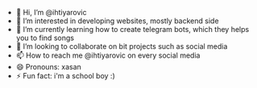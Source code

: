 - 👋 Hi, I’m @ihtiyarovic
- 👀 I’m interested in developing websites, mostly backend side
- 🌱 I’m currently learning how to create telegram bots, which they helps you to find songs
- 💞️ I’m looking to collaborate on bit projects such as social media
- 📫 How to reach me @ihtiyarovic on every social media
- 😄 Pronouns: xasan
- ⚡ Fun fact: i'm a school boy :)

<!---
ihtiyarovic/ihtiyarovic is a ✨ special ✨ repository because its `README.md` (this file) appears on your GitHub profile.
You can click the Preview link to take a look at your changes.
--->
